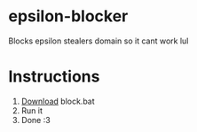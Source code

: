 # epsilon-blocker
Blocks epsilon stealers domain so it cant work lul

# Instructions
1. [Download](block.bat) block.bat
2. Run it
3. Done :3
